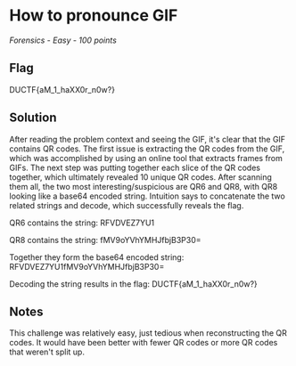 # How to pronounce GIF
*Forensics* - *Easy* - *100 points*
## Flag
DUCTF{aM_1_haXX0r_n0w?}

## Solution
After reading the problem context and seeing the GIF, it's clear that the GIF contains QR codes. The first issue
is extracting the QR codes from the GIF, which was accomplished by using an online tool that extracts frames
from GIFs. The next step was putting together each slice of the QR codes together, which ultimately revealed 10 
unique QR codes. After scanning them all, the two most interesting/suspicious are QR6 and QR8, with QR8 looking like a base64 encoded string. Intuition says to concatenate the two related strings and decode, which
successfully reveals the flag.

QR6 contains the string: RFVDVEZ7YU1

QR8 contains the string: fMV9oYVhYMHJfbjB3P30=

Together they form the base64 encoded string: RFVDVEZ7YU1fMV9oYVhYMHJfbjB3P30=

Decoding the string results in the flag: DUCTF{aM_1_haXX0r_n0w?}

## Notes
This challenge was relatively easy, just tedious when reconstructing the QR codes. It would have been better
with fewer QR codes or more QR codes that weren't split up.